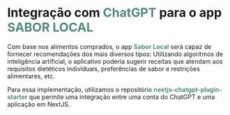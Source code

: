 # Integração com <span style="color:#548C7B; font-weight:bold;">ChatGPT</span> para o app <span style="color:#548C7B; font-weight:bold;">SABOR LOCAL</span>

Com base nos alimentos comprados, o app <span style="color:#548C7B; font-weight:bold;">Sabor Local</span> será capaz de fornecer recomendações dos mais diversos tipos: Utilizando algoritmos de inteligência artificial, o aplicativo poderia sugerir receitas que atendam aos requisitos dietéticos individuais, preferências de sabor e restrições alimentares, etc.

Para essa implementação, utilizamos o repositório <span style="color:#548C7B; font-weight:bold;">nextjs-chatgpt-plugin-starter</span> que permite uma integração entre uma conta do ChatGPT e uma aplicação em NextJS.

